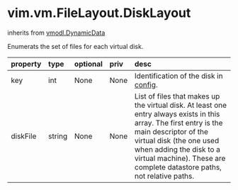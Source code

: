 vim.vm.FileLayout.DiskLayout
============================
inherits from [vmodl.DynamicData](docs/vmodl.DynamicData.md)


Enumerats the set of files for each virtual disk.

| property | type | optional | priv | desc |
|:---------|:-----|:---------|:-----|:-----|
| key | int | None | None | Identification of the disk in <a href="vim.vm.ConfigInfo.md">config</a>. |
| diskFile | string | None | None | List of files that makes up the virtual disk. At least one entry   always exists in this array. The first entry is the main   descriptor of the virtual disk (the one used when adding the   disk to a virtual machine). These are complete datastore paths, not   relative paths. |


